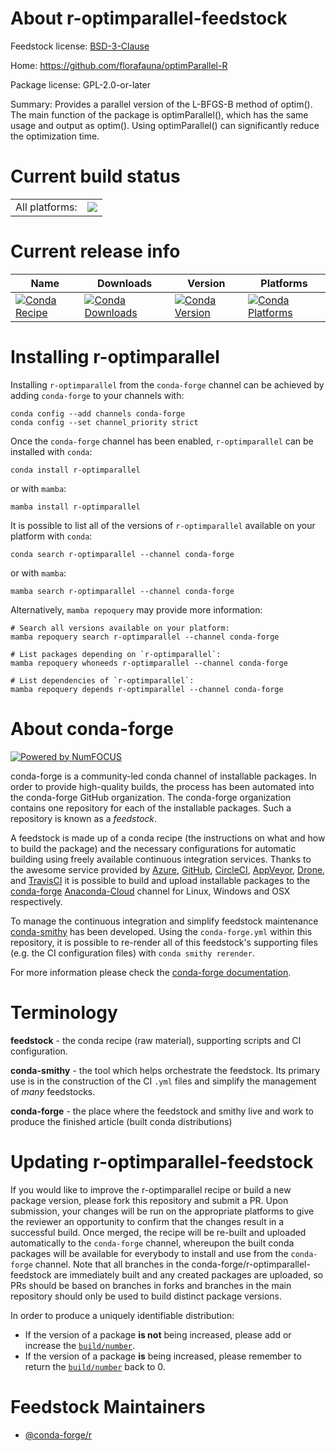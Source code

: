 About r-optimparallel-feedstock
===============================

Feedstock license: [BSD-3-Clause](https://github.com/conda-forge/r-optimparallel-feedstock/blob/main/LICENSE.txt)

Home: https://github.com/florafauna/optimParallel-R

Package license: GPL-2.0-or-later

Summary: Provides a parallel version of the L-BFGS-B method of optim(). The main function of the package is optimParallel(), which has the same usage and output as optim(). Using optimParallel() can significantly reduce the optimization time.

Current build status
====================


<table><tr><td>All platforms:</td>
    <td>
      <a href="https://dev.azure.com/conda-forge/feedstock-builds/_build/latest?definitionId=17237&branchName=main">
        <img src="https://dev.azure.com/conda-forge/feedstock-builds/_apis/build/status/r-optimparallel-feedstock?branchName=main">
      </a>
    </td>
  </tr>
</table>

Current release info
====================

| Name | Downloads | Version | Platforms |
| --- | --- | --- | --- |
| [![Conda Recipe](https://img.shields.io/badge/recipe-r--optimparallel-green.svg)](https://anaconda.org/conda-forge/r-optimparallel) | [![Conda Downloads](https://img.shields.io/conda/dn/conda-forge/r-optimparallel.svg)](https://anaconda.org/conda-forge/r-optimparallel) | [![Conda Version](https://img.shields.io/conda/vn/conda-forge/r-optimparallel.svg)](https://anaconda.org/conda-forge/r-optimparallel) | [![Conda Platforms](https://img.shields.io/conda/pn/conda-forge/r-optimparallel.svg)](https://anaconda.org/conda-forge/r-optimparallel) |

Installing r-optimparallel
==========================

Installing `r-optimparallel` from the `conda-forge` channel can be achieved by adding `conda-forge` to your channels with:

```
conda config --add channels conda-forge
conda config --set channel_priority strict
```

Once the `conda-forge` channel has been enabled, `r-optimparallel` can be installed with `conda`:

```
conda install r-optimparallel
```

or with `mamba`:

```
mamba install r-optimparallel
```

It is possible to list all of the versions of `r-optimparallel` available on your platform with `conda`:

```
conda search r-optimparallel --channel conda-forge
```

or with `mamba`:

```
mamba search r-optimparallel --channel conda-forge
```

Alternatively, `mamba repoquery` may provide more information:

```
# Search all versions available on your platform:
mamba repoquery search r-optimparallel --channel conda-forge

# List packages depending on `r-optimparallel`:
mamba repoquery whoneeds r-optimparallel --channel conda-forge

# List dependencies of `r-optimparallel`:
mamba repoquery depends r-optimparallel --channel conda-forge
```


About conda-forge
=================

[![Powered by
NumFOCUS](https://img.shields.io/badge/powered%20by-NumFOCUS-orange.svg?style=flat&colorA=E1523D&colorB=007D8A)](https://numfocus.org)

conda-forge is a community-led conda channel of installable packages.
In order to provide high-quality builds, the process has been automated into the
conda-forge GitHub organization. The conda-forge organization contains one repository
for each of the installable packages. Such a repository is known as a *feedstock*.

A feedstock is made up of a conda recipe (the instructions on what and how to build
the package) and the necessary configurations for automatic building using freely
available continuous integration services. Thanks to the awesome service provided by
[Azure](https://azure.microsoft.com/en-us/services/devops/), [GitHub](https://github.com/),
[CircleCI](https://circleci.com/), [AppVeyor](https://www.appveyor.com/),
[Drone](https://cloud.drone.io/welcome), and [TravisCI](https://travis-ci.com/)
it is possible to build and upload installable packages to the
[conda-forge](https://anaconda.org/conda-forge) [Anaconda-Cloud](https://anaconda.org/)
channel for Linux, Windows and OSX respectively.

To manage the continuous integration and simplify feedstock maintenance
[conda-smithy](https://github.com/conda-forge/conda-smithy) has been developed.
Using the ``conda-forge.yml`` within this repository, it is possible to re-render all of
this feedstock's supporting files (e.g. the CI configuration files) with ``conda smithy rerender``.

For more information please check the [conda-forge documentation](https://conda-forge.org/docs/).

Terminology
===========

**feedstock** - the conda recipe (raw material), supporting scripts and CI configuration.

**conda-smithy** - the tool which helps orchestrate the feedstock.
                   Its primary use is in the construction of the CI ``.yml`` files
                   and simplify the management of *many* feedstocks.

**conda-forge** - the place where the feedstock and smithy live and work to
                  produce the finished article (built conda distributions)


Updating r-optimparallel-feedstock
==================================

If you would like to improve the r-optimparallel recipe or build a new
package version, please fork this repository and submit a PR. Upon submission,
your changes will be run on the appropriate platforms to give the reviewer an
opportunity to confirm that the changes result in a successful build. Once
merged, the recipe will be re-built and uploaded automatically to the
`conda-forge` channel, whereupon the built conda packages will be available for
everybody to install and use from the `conda-forge` channel.
Note that all branches in the conda-forge/r-optimparallel-feedstock are
immediately built and any created packages are uploaded, so PRs should be based
on branches in forks and branches in the main repository should only be used to
build distinct package versions.

In order to produce a uniquely identifiable distribution:
 * If the version of a package **is not** being increased, please add or increase
   the [``build/number``](https://docs.conda.io/projects/conda-build/en/latest/resources/define-metadata.html#build-number-and-string).
 * If the version of a package **is** being increased, please remember to return
   the [``build/number``](https://docs.conda.io/projects/conda-build/en/latest/resources/define-metadata.html#build-number-and-string)
   back to 0.

Feedstock Maintainers
=====================

* [@conda-forge/r](https://github.com/conda-forge/r/)

